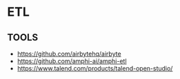 # ETL

## TOOLS

-   <https://github.com/airbytehq/airbyte>
-   <https://github.com/amphi-ai/amphi-etl>
-   <https://www.talend.com/products/talend-open-studio/>
